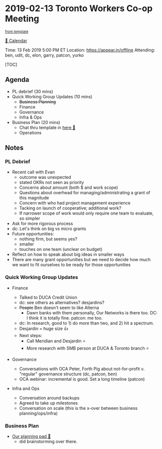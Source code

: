 # 2019-02-13 Toronto Workers Co-op Meeting

<sup>[from template][template]</sup>

[:date: Calendar](https://calendar.google.com/calendar/embed?src=s2224p8sptnujs736vplf9anjo%40group.calendar.google.com&ctz=America%2FToronto)

Time: 13 Feb 2019 5:00 PM ET
Location: https://appear.in/offline
Attending: ben, udit, dc, elon, garry, patcon, yurko

[TOC]

## Agenda

- PL debrief (30 mins)
- Quick Working Group Updates (10 mins)
    - ~~Business Planning~~
    - Finance
    - Governance
    - Infra & Ops
- Business Plan (20 mins)
    - Chat thru template in [here :link:](https://hackmd.io/K2LkrA36RDmwNwTfMZocMA)
    - Operations

## Notes

### PL Debrief

- Recent call with Evan
    - outcome was unexpected
    - stated OKRs not seen as priority
    - Concerns about amount (both $ and work scope)
    - Questions about overhead for managing/administrating a grant of this magnitude
    - Concern with who had project management experience
    - Tacking on launch of cooperative; additional work?
    - If narrower scope of work would only require one team to evaluate, so simpler
- Ask for more rigorous process
- dc: Let's think on big vs micro grants
- Future opportunities:
    - nothing firm, but seems yes?
    - smaller
    - touches on one team (unclear on budget)
- Reflect on how to speak about big ideas in smaller ways
- There are many grant opportunities but we need to decide how much we want to fit ourselves to be ready for those opportunities

### Quick Working Group Updates

- Finance
    - Talked to DUCA Credit Union
    - dc: see others as alternatives? desjardins?
    - ~~People~~ Ben doesn't seem to like Alterna
        - Dawn banks with them personally, Our Networks is there too. DC: I think it is totally fine. patcon: me too.
    - dc: In research, good to 1) do more than two, and 2) hit a spectrum.
    - Desjardin = huge size :+1:
    - Next steps:
        - Call Meridian and Desjardin :star:
        - More research with SMB person at DUCA & Toronto branch :star:
- Governance
    - Conversations with OCA Peter, Forth Pig about not-for-profit v. "regular" governance structure (dc, patcon, ben)
    - OCA webinar: incremental is good. Set a long timeline (patcon)

- Infra and Ops
    - Conversation around backups
    - Agreed to take up milestones
    - Conversation on scale (this is the x-over between business planning/ops/infra)

### Business Plan

- [Our planning pad :link:](https://hackmd.io/K2LkrA36RDmwNwTfMZocMA?edit#)
    - did brainstorming over there.

<!-- Links -->
[template]: https://hackmd.io/0mgHiik2QwOLbOT-2_Uh7w?edit
